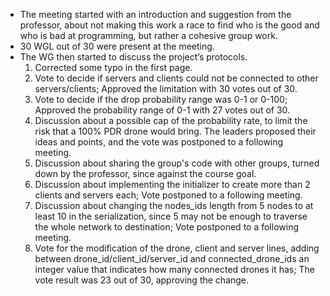 * The meeting started with an introduction and suggestion from the professor, about not
making this work a race to find who is the good and who is bad at programming, but rather a
cohesive group work.
* 30 WGL out of 30 were present at the meeting.
* The WG then started to discuss the project’s protocols.
  1. Corrected some typo in the first page.
  2. Vote to decide if servers and clients could not be connected to other servers/clients;
Approved the limitation with 30 votes out of 30.
  3. Vote to decide if the drop probability range was 0-1 or 0-100;
Approved the probability range of 0-1 with 27 votes out of 30.
  4. Discussion about a possible cap of the probability rate, to limit the risk that a 100% PDR drone would bring. The leaders proposed their ideas and points, and the vote
was postponed to a following meeting.
  5. Discussion about sharing the group's code with other groups, turned down by the
professor, since against the course goal.
  6. Discussion about implementing the initializer to create more than 2 clients and
servers each; Vote postponed to a following meeting.
  7. Discussion about changing the nodes_ids length from 5 nodes to at least 10 in the
serialization, since 5 may not be enough to traverse the whole network to destination;
Vote postponed to a following meeting.
  8. Vote for the modification of the drone, client and server lines, adding between
drone_id/client_id/server_id and connected_drone_ids an integer value that indicates
how many connected drones it has; The vote result was 23 out of 30, approving the
change.
